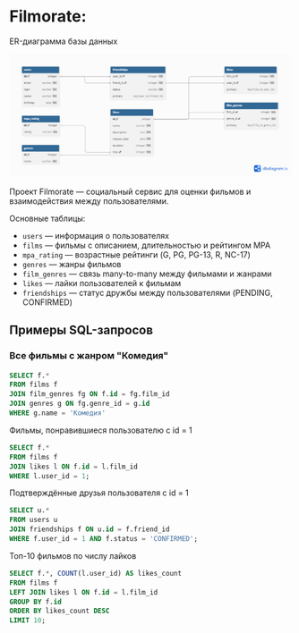# Filmorate:
ER-диаграмма базы данных

![ER-диаграмма Filmorate](db-diagram.png)

Проект Filmorate — социальный сервис для оценки фильмов и взаимодействия между пользователями.

Основные таблицы:

- `users` — информация о пользователях
- `films` — фильмы с описанием, длительностью и рейтингом MPA
- `mpa_rating` — возрастные рейтинги (G, PG, PG-13, R, NC-17)
- `genres` — жанры фильмов
- `film_genres` — связь many-to-many между фильмами и жанрами
- `likes` — лайки пользователей к фильмам
- `friendships` — статус дружбы между пользователями (PENDING, CONFIRMED)

## Примеры SQL-запросов

### Все фильмы с жанром "Комедия"

```sql
SELECT f.*
FROM films f
JOIN film_genres fg ON f.id = fg.film_id
JOIN genres g ON fg.genre_id = g.id
WHERE g.name = 'Комедия'
```
Фильмы, понравившиеся пользователю с id = 1
```sql
SELECT f.*
FROM films f
JOIN likes l ON f.id = l.film_id
WHERE l.user_id = 1;
```
Подтверждённые друзья пользователя с id = 1
```sql
SELECT u.*
FROM users u
JOIN friendships f ON u.id = f.friend_id
WHERE f.user_id = 1 AND f.status = 'CONFIRMED';
```
Топ-10 фильмов по числу лайков
```sql
SELECT f.*, COUNT(l.user_id) AS likes_count
FROM films f
LEFT JOIN likes l ON f.id = l.film_id
GROUP BY f.id
ORDER BY likes_count DESC
LIMIT 10;
```